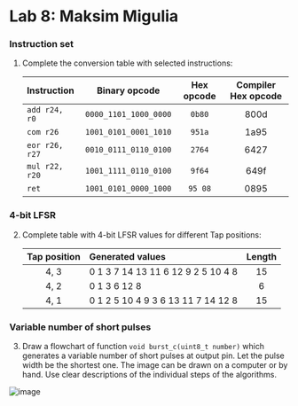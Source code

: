 # Lab 8: Maksim Migulia

### Instruction set

1. Complete the conversion table with selected instructions:

   | **Instruction** | **Binary opcode** | **Hex opcode** | **Compiler Hex opcode** |
   | :-- | :-: | :-: | :-: |
   | `add r24, r0` |  `0000_1101_1000_0000`| `0b80` |800d  |
   | `com r26` | `1001_0101_0001_1010`  | `951a` | 1a95 |
   | `eor r26, r27` | `0010_0111_0110_0100` | `2764` |  6427|
   | `mul r22, r20` | `1001_1111_0110_0100` | `9f64` | 649f |
   | `ret` | `1001_0101_0000_1000` | `95 08` | 0895 |

### 4-bit LFSR

2. Complete table with 4-bit LFSR values for different Tap positions:

   | **Tap position** | **Generated values** | **Length** |
   | :-: | :-- | :-: |
   | 4, 3 | 0 1 3 7 14 13 11 6 12 9 2 5 10 4 8 | 15 |
   | 4, 2 | 0 1 3 6 12 8 	 |  6 |
   | 4, 1 | 0 1 2 5 10 4 9 3 6 13 11 7 14 12 8 | 15 |

### Variable number of short pulses

3. Draw a flowchart of function `void burst_c(uint8_t number)` which generates a variable number of short pulses at output pin. Let the pulse width be the shortest one. The image can be drawn on a computer or by hand. Use clear descriptions of the individual steps of the algorithms.

![image](https://user-images.githubusercontent.com/99403646/203388891-8f5b2c7b-77ae-42f4-ad46-c3142ab561eb.png)
